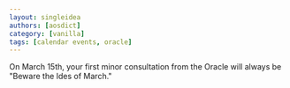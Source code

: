 ```yaml
---
layout: singleidea
authors: [aosdict]
category: [vanilla]
tags: [calendar events, oracle]
---
```

On March 15th, your first minor consultation from the Oracle will always be "Beware the Ides of March."
